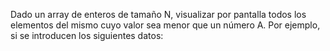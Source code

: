 Dado un array de enteros de tamaño N, visualizar por pantalla todos los elementos del
mismo cuyo valor sea menor que un número A. Por ejemplo, si se introducen los
siguientes datos: